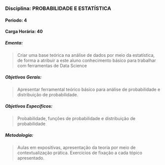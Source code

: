 ### Disciplina: PROBABILIDADE E ESTATÍSTICA
#### Periodo: 4
#### Carga Horária: 40
##### Ementa:
>Criar uma base teórica na análise de dados por meio da estatística, de forma a atribuir a este aluno conhecimento básico para trabalhar com ferramentas de Data Science
##### Objetivos Gerais:
>Apresentar ferramental teórico básico para análise de probabilidade e distribuição de probabilidade.
##### Objetivos Específicos:
>Probabilidade, funções de probabilidade e distribuição de probabilidade
##### Metodologia:
>Aulas em expositivas, apresentação da teoria por meio de contextualização prática. Exercícios de fixação a cada tópico apresentado.